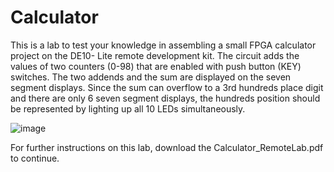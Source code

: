 # Calculator

This is a lab to test your knowledge in assembling a small FPGA calculator project on the DE10- Lite remote development kit. The circuit adds the values of two counters (0-98) that are enabled with push button (KEY) switches. The two addends and the sum are displayed on the seven segment displays. Since the sum can overflow to a 3rd hundreds place digit and there are only 6 seven segment displays, the hundreds position should be represented by lighting up all 10 LEDs simultaneously.

![image](https://user-images.githubusercontent.com/67120855/91607435-e279ca80-e941-11ea-9e38-858bb4421963.png)

For further instructions on this lab, download the Calculator_RemoteLab.pdf to continue.
